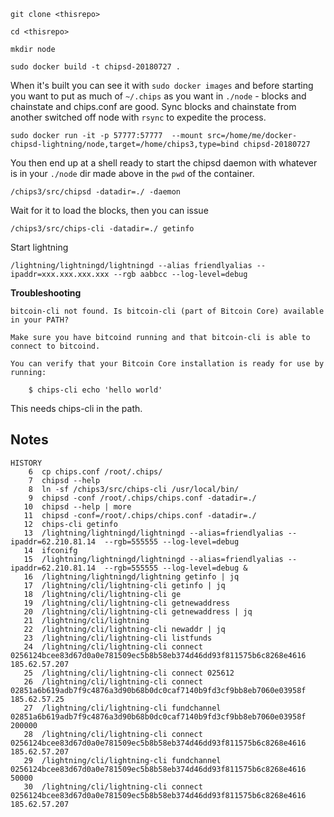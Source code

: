 ```
git clone <thisrepo>

cd <thisrepo>

mkdir node

sudo docker build -t chipsd-20180727 .
```

When it's built you can see it with `sudo docker images` and before starting you want to put as much of `~/.chips` as you want in `./node` - blocks and chainstate and chips.conf are good.  Sync blocks and chainstate from another switched off node with `rsync` to expedite the process.
```
sudo docker run -it -p 57777:57777  --mount src=/home/me/docker-chipsd-lightning/node,target=/home/chips3,type=bind chipsd-20180727
```
You then end up at a shell ready to start the chipsd daemon with whatever is in your `./node` dir made above in the `pwd` of the container.
```
/chips3/src/chipsd -datadir=./ -daemon
```
Wait for it to load the blocks, then you can issue
```
/chips3/src/chips-cli -datadir=./ getinfo
```
Start lightning
```
/lightning/lightningd/lightningd --alias friendlyalias --ipaddr=xxx.xxx.xxx.xxx --rgb aabbcc --log-level=debug
```
**Troubleshooting**
```
bitcoin-cli not found. Is bitcoin-cli (part of Bitcoin Core) available in your PATH?

Make sure you have bitcoind running and that bitcoin-cli is able to connect to bitcoind.

You can verify that your Bitcoin Core installation is ready for use by running:

    $ chips-cli echo 'hello world'

```
This needs chips-cli in the path.


## Notes
```
HISTORY
    6  cp chips.conf /root/.chips/
    7  chipsd --help
    8  ln -sf /chips3/src/chips-cli /usr/local/bin/
    9  chipsd -conf /root/.chips/chips.conf -datadir=./ 
   10  chipsd --help | more
   11  chipsd -conf=/root/.chips/chips.conf -datadir=./ 
   12  chips-cli getinfo
   13  /lightning/lightningd/lightningd --alias=friendlyalias --ipaddr=62.210.81.14  --rgb=555555 --log-level=debug
   14  ifconifg
   15  /lightning/lightningd/lightningd --alias=friendlyalias --ipaddr=62.210.81.14  --rgb=555555 --log-level=debug &
   16  /lightning/lightningd/lightning getinfo | jq
   17  /lightning/cli/lightning-cli getinfo | jq
   18  /lightning/cli/lightning-cli ge  
   19  /lightning/cli/lightning-cli getnewaddress
   20  /lightning/cli/lightning-cli getnewaddress | jq
   21  /lightning/cli/lightning
   22  /lightning/cli/lightning-cli newaddr | jq
   23  /lightning/cli/lightning-cli listfunds
   24  /lightning/cli/lightning-cli connect 0256124bcee83d67d0a0e781509ec5b8b58eb374d46dd93f811575b6c8268e4616  185.62.57.207
   25  /lightning/cli/lightning-cli connect 025612
   26  /lightning/cli/lightning-cli connect 02851a6b619adb7f9c4876a3d90b68b0dc0caf7140b9fd3cf9bb8eb7060e03958f 185.62.57.25
   27  /lightning/cli/lightning-cli fundchannel  02851a6b619adb7f9c4876a3d90b68b0dc0caf7140b9fd3cf9bb8eb7060e03958f 200000
   28  /lightning/cli/lightning-cli connect 0256124bcee83d67d0a0e781509ec5b8b58eb374d46dd93f811575b6c8268e4616  185.62.57.207
   29  /lightning/cli/lightning-cli fundchannel 0256124bcee83d67d0a0e781509ec5b8b58eb374d46dd93f811575b6c8268e4616  50000
   30  /lightning/cli/lightning-cli connect 0256124bcee83d67d0a0e781509ec5b8b58eb374d46dd93f811575b6c8268e4616  185.62.57.207
```
